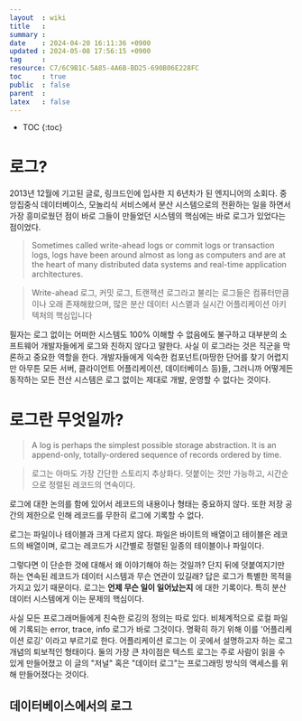 ```yaml
---
layout  : wiki
title   : 
summary : 
date    : 2024-04-20 16:11:36 +0900
updated : 2024-05-08 17:56:15 +0900
tag     : 
resource: C7/6C9B1C-5A85-4A6B-BD25-690B06E228FC
toc     : true
public  : false 
parent  : 
latex   : false
---
```

* TOC
{:toc}


# 로그?
2013년 12월에 기고된 글로, 링크드인에 입사한 지 6년차가 된 엔지니어의 소회다. 중앙집중식 데이터베이스, 모놀리식 서비스에서 분산 시스템으로의 전환하는 일을 하면서 가장 흥미로웠던 점이 바로 그들이 만들었던 시스템의 핵심에는 바로 로그가 있었다는 점이었다.

> Sometimes called write-ahead logs or commit logs or transaction logs, logs have been around almost as long as computers and are at the heart of many distributed data systems and real-time application architectures.

> Write-ahead 로그, 커밋 로그, 트랜잭션 로그라고 불리는 로그들은 컴퓨터만큼이나 오래 존재해왔으며, 많은 분산 데이터 시스멭과 실시간 어플리케이션 아키텍처의 핵심입니다

필자는 로그 없이는 어떠한 시스템도 100% 이해할 수 없음에도 불구하고 대부분의 소프트웨어 개발자들에게 로그와 친하지 않다고 말한다. 사실 이 로그라는 것은 직군을 막론하고 중요한 역할을 한다. 개발자들에게 익숙한 컴포넌트(마땅한 단어를 찾기 어렵지만 아무튼 모든 서버, 클라이언트 어플리케이션, 데이터베이스 등)들, 그러니까 어떻게든 동작하는 모든 전산 시스템은 로그 없이는 제대로 개발, 운영할 수 없다는 것이다.

# 로그란 무엇일까?

> A log is perhaps the simplest possible storage abstraction. It is an append-only, totally-ordered sequence of records ordered by time.

> 로그는 아마도 가장 간단한 스토리지 추상화다. 덧붙이는 것만 가능하고, 시간순으로 정렬된 레코드의 연속이다. 

로그에 대한 논의를 함에 있어서 레코드의 내용이나 형태는 중요하지 않다. 또한 저장 공간의 제한으로 인해 레코드를 무한히 로그에 기록할 수 없다.

로그는 파일이나 테이블과 크게 다르지 않다. 파일은 바이트의 배열이고 테이블은 레코드의 배열이며, 로그는 레코드가 시간별로 정렬된 일종의 테이블이나 파일이다. 

그렇다면 이 단순한 것에 대해서 왜 이야기해야 하는 것일까? 단지 뒤에 덧붙여지기만 하는 연속된 레코드가 데이터 시스템과 무슨 연관이 있길래? 답은 로그가 특별한 목적을 가지고 있기 때문이다. 로그는 **언제 무슨 일이 일어났는지** 에 대한 기록이다. 특히 분산 데이터 시스템에게 이는 문제의 핵심이다.

사실 모든 프로그래머들에게 친숙한 로깅의 정의는 따로 있다. 비체계적으로 로컬 파일에 기록되는 error, trace, info 로그가 바로 그것이다. 명확히 하기 위해 이를 '어플리케이션 로깅' 이라고 부르기로 한다. 어플리케이션 로그는 이 곳에서 설명하고자 하는 로그 개념의 퇴보적인 형태이다. 둘의 가장 큰 차이점은 텍스트 로그는 주로 사람이 읽을 수 있게 만들어졌고 이 글의 "저널" 혹은 "데이터 로그"는 프로그래밍 방식의 액세스를 위해 만들어졌다는 것이다.

## 데이터베이스에서의 로그

